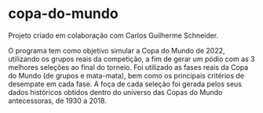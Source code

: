 # copa-do-mundo

Projeto criado em colaboração com Carlos Guilherme Schneider.

O programa tem como objetivo simular a Copa do Mundo de 2022, utilizando os grupos reais da competição, a fim de gerar um pódio com as 3 melhores seleções ao final 
do torneio. Foi utilizado as fases reais da Copa do Mundo (de grupos e mata-mata), bem como os principais critérios de desempate em cada fase.
A foça de cada seleção foi gerada pelos seus dados históricos obtidos dentro do universo das Copas do Mundo antecessoras, de 1930 a 2018.
